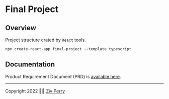 # Final Project

## Overview

Project structure crated by `React` tools.

```shell
npx create-react-app final-project --template typescript
```

## Documentation

Product Requirement Document (PRD) is [available here](/prd.md).

---

Copyright 2022 :pirate_flag: [Ziv Perry](https://github.com/ziv)
